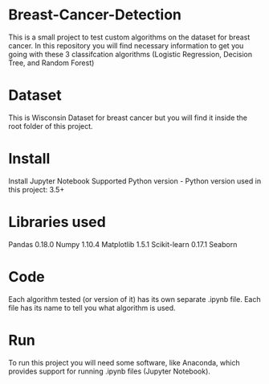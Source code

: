 # Breast-Cancer-Detection
This is a small project to test custom algorithms on the dataset for breast cancer. In this repository you will find necessary information to get you going with these 3 classifcation algorithms (Logistic Regression, Decision Tree, and Random Forest)

# Dataset
This is Wisconsin Dataset for breast cancer but you will find it inside the root folder of this project.

# Install
Install Jupyter Notebook
Supported Python version
     - Python version used in this project: 3.5+
# Libraries used
Pandas 0.18.0 Numpy 1.10.4 Matplotlib 1.5.1 Scikit-learn 0.17.1 Seaborn

# Code
Each algorithm tested (or version of it) has its own separate .ipynb file. Each file has its name to tell you what algorithm is used.

# Run
To run this project you will need some software, like Anaconda, which provides support for running .ipynb files (Jupyter Notebook).
